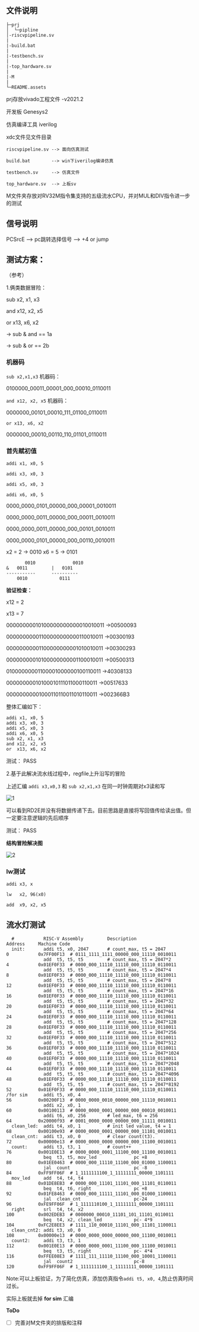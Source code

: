 ## 文件说明
```
├─prj
│  └─pipline
│-riscvpipeline.sv
|
|-build.bat         
|
|-testbench.sv
|
|-top_hardware.sv
|
|-M
|     
└─README.assets
```
prj存放vivado工程文件 -v2021.2

开发板 Genesys2

仿真编译工具 iverilog


xdc文件见文件目录
```
riscvpipeline.sv --> 面向仿真测试

build.bat        --> win下iverilog编译仿真

testbench.sv     --> 仿真文件

top_hardware.sv  --> 上板sv
```

M文件夹存放对RV32M指令集支持的五级流水CPU，并对MUL和DIV指令进一步的测试

## 信号说明
PCSrcE --> pc跳转选择信号 --> +4 or jump



## 测试方案：
（参考）

1.俩类数据冒险：

sub x2, x1, x3

and x12, x2, x5

or  x13, x6, x2

-> sub & and == 1a

-> sub & or  == 2b 

### 机器码
`sub x2,x1,x3` 机器码：

0100000_00011_00001_000_00010_0110011

`and x12, x2, x5` 机器码：

0000000_00101_00010_111_01100_0110011

`or x13, x6, x2`

0000000_00010_00110_110_01101_0110011


### 首先赋初值
`addi x1, x0, 5`

`addi x3, x0, 3`

`addi x5, x0, 3`

`addi x6, x0, 5`

0000_0000_0101_00000_000_00001_0010011

0000_0000_0011_00000_000_00011_0010011

0000_0000_0011_00000_000_00101_0010011

0000_0000_0101_00000_000_00110_0010011

x2 = 2 -> 0010
x6 = 5 -> 0101

           0010	             0010
	&   0011         |   0101
	-----------      ----------
	    0010            0111


**验证检查：**

x12 = 2

x13 = 7

00000000010100000000000010010011 ->00500093

00000000001100000000000110010011 ->00300193

00000000001100000000001010010011 ->00300293

00000000010100000000001100010011 ->00500313

01000000001100001000000100110011 ->40308133

00000000010100010111011000110011 ->00517633

00000000001000110110011010110011 ->002366B3



整体汇编如下：

	addi x1, x0, 5
	addi x3, x0, 3
	addi x5, x0, 3
	addi x6, x0, 5
	sub x2, x1, x3
	and x12, x2, x5
	or  x13, x6, x2  


测试： PASS 

2.基于此解决流水线过程中，regfile上升沿写的冒险

上述汇编 `addi x3,x0,3` 和 `sub x2,x1,x3` 在同一时钟周期对x3读和写

 ![1](README.assets/1.png)


可以看到RD2E并没有将数据传递下去。目前思路是直接将写回值传给读出值。但一定要注意逻辑的先后顺序

测试： PASS

**结构冒险解决图**

 ![2](README.assets/2.png)

### lw测试
```
addi x3, x

lw   x2, 96(x0)

add  x9, x2, x5
```

## 流水灯测试
	  #           RISC-V Assembly         Description                     Address     Machine Code
	  init:       addi t5, x0, 2047       # count_max, t5 = 2047          0           0x7FF00F13  # 0111_1111_1111_00000_000_11110_0010011
	              add  t5, t5, t5         # count_max, t5 = 2047*2        4           0x01EF0F33  # 0000_000_11110_11110_000_11110_0110011
	              add  t5, t5, t5         # count_max, t5 = 2047*4        8           0x01EF0F33  # 0000_000_11110_11110_000_11110_0110011
	              add  t5, t5, t5         # count_max, t5 = 2047*8        12          0x01EF0F33  # 0000_000_11110_11110_000_11110_0110011
	              add  t5, t5, t5         # count_max, t5 = 2047*16       16          0x01EF0F33  # 0000_000_11110_11110_000_11110_0110011
	              add  t5, t5, t5         # count_max, t5 = 2047*32       20          0x01EF0F33  # 0000_000_11110_11110_000_11110_0110011
	              add  t5, t5, t5         # count_max, t5 = 2047*64       24          0x01EF0F33  # 0000_000_11110_11110_000_11110_0110011
	              add  t5, t5, t5         # count_max, t5 = 2047*128      28          0x01EF0F33  # 0000_000_11110_11110_000_11110_0110011
	              add  t5, t5, t5         # count_max, t5 = 2047*256      32          0x01EF0F33  # 0000_000_11110_11110_000_11110_0110011
	              add  t5, t5, t5         # count_max, t5 = 2047*512      36          0x01EF0F33  # 0000_000_11110_11110_000_11110_0110011
	              add  t5, t5, t5         # count_max, t5 = 2047*1024     40          0x01EF0F33  # 0000_000_11110_11110_000_11110_0110011
	              add  t5, t5, t5         # count_max, t5 = 2047*2048     44          0x01EF0F33  # 0000_000_11110_11110_000_11110_0110011
	              add  t5, t5, t5         # count_max, t5 = 2047*4096     48          0x01EF0F33  # 0000_000_11110_11110_000_11110_0110011
	              add  t5, t5, t5         # count_max, t5 = 2047*8192     52          0x01EF0F33  # 0000_000_11110_11110_000_11110_0110011
	/for sim      addi t5, x0, 4                                          56          0x00200F13  # 0000_0000_0010_00000_000_11110_0010011
	              addi x2, x0, 1                                          60          0x00100113  # 0000_0000_0001_00000_000_00010_0010011
	              addi t6, x0, 256        # led_max, t6 = 256             64          0x20000f93  # 0001_0000_0000_00000_000_11111_0010011
	  clean_led:  addi t4, x0, 1          # init led value, t4 = 1        68          0x00100e93  # 0000_0000_0001_00000_000_11101_0010011
	  clean_cnt:  addi t3, x0, 0          # clear count(t3).              72          0x00000e13  # 0000_0000_0000_00000_000_11100_0010011
	  count:      addi t3, t3, 1          # count++                       76          0x001E0E13  # 0000_0000_0001_11100_000_11100_0010011
	              beq  t3, t5, mov_led              pc +8                 80          0x01EE0463  # 0000_000_11110_11100_000_01000_1100011
	              jal  count                        pc -8                 84          0xFF9FF06F  # 1_1111111100_1_11111111_00000_1101111
	  mov_led     add  t4, t4, t4                                         88          0x01DE8EB3  # 0000_000_11101_11101_000_11101_0110011
	              beq  t4, t6, right                pc +8                 92          0x01FE8463  # 0000_000_11111_11101_000_01000_1100011
	              jal  clean_cnt                    pc-24                 96          0xFE9FF06F  # 1_1111110100_1_11111111_00000_1101111
	  right       srl  t4, t4, x2                                         100         0x002EDEB3  # 0000000_00010_11101_101_11101_0110011
	              beq  t4, x2, clean_led            pc- 4*9               104         0xFC2E8EE3  # 1111_110_00010_11101_000_11101_1100011
	  clean_cnt2: addi t3, x0, 0                                          108         0x00000e13  # 0000_0000_0000_00000_000_11100_0010011           
	  count2:     addi t3, t3, 1                                          112         0x001E0E13  # 0000_0000_0001_11100_000_11100_0010011             
	              beq  t3, t5, right                pc- 4*4               116         0xFFEE08E3  # 1111_111_11110_11100_000_10001_1100011
	              jal  count2                       pc-8                  120         0xFF9FF06F  # 1_1111111100_1_11111111_00000_1101111

Note:可以上板验证，为了简化仿真，添加仿真指令`addi t5, x0, 4`,防止仿真时间过长。

实际上板就去掉 **for sim** 汇编

**ToDo**
- [ ] 完善对M文件夹的排版和注释